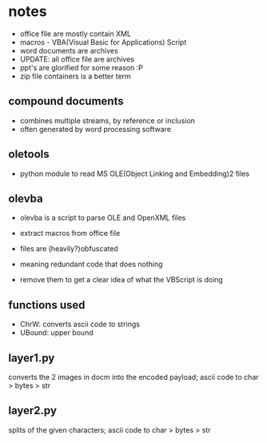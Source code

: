 # notes

- office file are mostly contain XML
- macros - VBA(Visual Basic for Applications) Script
- word documents are archives
- UPDATE: all office file are archives
- ppt's are glorified for some reason :P
- zip file containers is a better term

## compound documents
- combines multiple streams, by reference or inclusion
- often generated by word processing software

## oletools
- python module to read MS OLE(Object Linking and Embedding)2 files

## olevba
- olevba is a script to parse OLE and OpenXML files
- extract macros from office file

- files are (heavily?)obfuscated
- meaning redundant code that does nothing
- remove them to get a clear idea of what the VBScript is doing

## functions used
- ChrW: converts ascii code to strings
- UBound: upper bound

## layer1.py
converts the 2 images in docm into the encoded payload; ascii code to char > bytes > str

## layer2.py
splits of the given characters; ascii code to char > bytes > str
